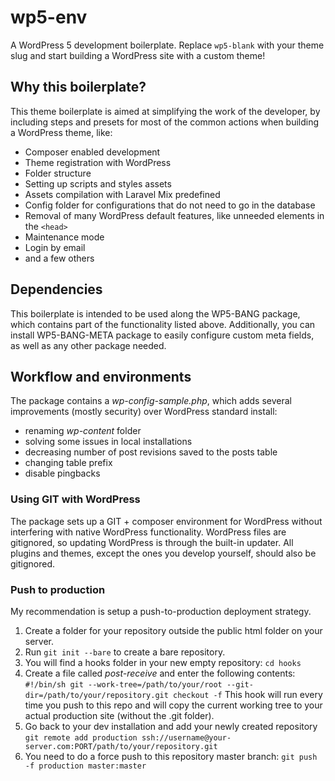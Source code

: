 # wp5-env

A WordPress 5 development boilerplate. Replace `wp5-blank` with your theme slug and start building a WordPress site with a custom theme!

## Why this boilerplate?

This theme boilerplate is aimed at simplifying the work of the developer, by including steps and presets for most of the common actions when building a WordPress theme, like:

- Composer enabled development
- Theme registration with WordPress
- Folder structure
- Setting up scripts and styles assets
- Assets compilation with Laravel Mix predefined
- Config folder for configurations that do not need to go in the database
- Removal of many WordPress default features, like unneeded elements in the `<head>`
- Maintenance mode
- Login by email
- and a few others

## Dependencies

This boilerplate is intended to be used along the WP5-BANG package, which contains part of the functionality listed above. Additionally, you can install WP5-BANG-META package to easily configure custom meta fields, as well as any other package needed.

## Workflow and environments

The package contains a *wp-config-sample.php*, which adds several improvements (mostly security) over WordPress standard install:

- renaming *wp-content* folder
- solving some issues in local installations
- decreasing number of post revisions saved to the posts table
- changing table prefix
- disable pingbacks

### Using GIT with WordPress

The package sets up a GIT + composer environment for WordPress without interfering with native WordPress functionality. WordPress files are gitignored, so updating WordPress is through the built-in updater. All plugins and themes, except the ones you develop yourself, should also be gitignored.

### Push to production

My recommendation is setup a push-to-production deployment strategy. 

1. Create a folder for your repository outside the public html folder on your server. 
2. Run `git init --bare` to create a bare repository.
3. You will find a hooks folder in your new empty repository: `cd hooks`
4. Create a file called *post-receive* and enter the following contents:
`
#!/bin/sh
git --work-tree=/path/to/your/root --git-dir=/path/to/your/repository.git checkout -f
`
This hook will run every time you push to this repo and will copy the current working tree to your actual production site (without the .git folder). 
5. Go back to your dev installation and add your newly created repository `git remote add production ssh://username@your-server.com:PORT/path/to/your/repository.git`
6. You need to do a force push to this repository master branch: `git push -f production master:master`
